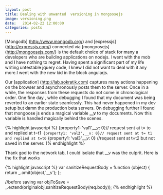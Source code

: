 ```yaml
---
layout: post
title: Dealing with unwanted  versioning in mongoosejs
image: versioning.png
date:   2014-02-22 12:00:00
categories: posts
---
```

[Mongodb] (http://www.mongodb.org/) and [expressjs] (http://expressjs.com/) connected via [mongoosejs]
(http://mongoosejs.com/)
is the default choice of stack for  many a developers who are building applications on nodejs. I went with the mob and I
have nothing to regret. Having spent a significant part of my life writing untestable jquery code, I knew I did not want
to deal with it any more.I went with the new kid in the block angularjs.

Our [application] (http://lab.sokratik.com) captures many actions happening on the browser and asynchronously posts them
to the server. Once in a while, the responses from these requests do not come in chronological order. One fine day , while
debugging I found that my document was being reverted to an earlier state seamlessly. This had never happened in my dev
setup but damn the production beta servers. On debugging further I found that mongoose js ends a magical variable **__v**
to my documents. Now this variable is handled magically behind the scenes.

{% highlight javascript %}
    {property1: 'val1',__v: 0}// request sent at t= to   and replied at t=t1`
    {property1: 'val2',__v: 0}// request sent at t= t1   and replied at t=t0`
    {property1: 'val3',__v: 0} //request sent at t=t2 but not saved in the server.
{% endhighlight %}

Thank god to the network tab, I could isolate that __v was the culprit. Here is the fix that works

{% highlight javascript %}
var sanitizeRequestBody = function (object) {
    return _.omit(object,'__v');
};

//before saving
var objToSave = _.extend(originalobj,sanitizeRequestBody(req.body));
{% endhighlight %}
